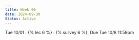 ```yaml
---
title: Week 06
date: 2024-09-30
Status: Active
---
```


Tue 10/01
: {% lec 6 %}
  : {% survey 6 %}, Due Tue 10/8 11:59pm
